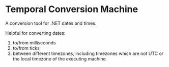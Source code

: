 ﻿# Temporal Conversion Machine
A conversion tool for .NET dates and times.  
  
Helpful for converting dates:  
1. to/from milliseconds  
2. to/from ticks  
3. between different timezones, including timezones which are not UTC or the local timezone of the executing machine.  
